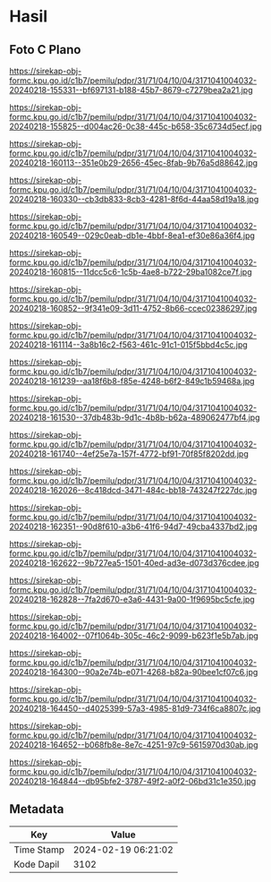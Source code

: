 # Hasil

## Foto C Plano

https://sirekap-obj-formc.kpu.go.id/c1b7/pemilu/pdpr/31/71/04/10/04/3171041004032-20240218-155331--bf697131-b188-45b7-8679-c7279bea2a21.jpg

https://sirekap-obj-formc.kpu.go.id/c1b7/pemilu/pdpr/31/71/04/10/04/3171041004032-20240218-155825--d004ac26-0c38-445c-b658-35c6734d5ecf.jpg

https://sirekap-obj-formc.kpu.go.id/c1b7/pemilu/pdpr/31/71/04/10/04/3171041004032-20240218-160113--351e0b29-2656-45ec-8fab-9b76a5d88642.jpg

https://sirekap-obj-formc.kpu.go.id/c1b7/pemilu/pdpr/31/71/04/10/04/3171041004032-20240218-160330--cb3db833-8cb3-4281-8f6d-44aa58d19a18.jpg

https://sirekap-obj-formc.kpu.go.id/c1b7/pemilu/pdpr/31/71/04/10/04/3171041004032-20240218-160549--029c0eab-db1e-4bbf-8ea1-ef30e86a36f4.jpg

https://sirekap-obj-formc.kpu.go.id/c1b7/pemilu/pdpr/31/71/04/10/04/3171041004032-20240218-160815--11dcc5c6-1c5b-4ae8-b722-29ba1082ce7f.jpg

https://sirekap-obj-formc.kpu.go.id/c1b7/pemilu/pdpr/31/71/04/10/04/3171041004032-20240218-160852--9f341e09-3d11-4752-8b66-ccec02386297.jpg

https://sirekap-obj-formc.kpu.go.id/c1b7/pemilu/pdpr/31/71/04/10/04/3171041004032-20240218-161114--3a8b16c2-f563-461c-91c1-015f5bbd4c5c.jpg

https://sirekap-obj-formc.kpu.go.id/c1b7/pemilu/pdpr/31/71/04/10/04/3171041004032-20240218-161239--aa18f6b8-f85e-4248-b6f2-849c1b59468a.jpg

https://sirekap-obj-formc.kpu.go.id/c1b7/pemilu/pdpr/31/71/04/10/04/3171041004032-20240218-161530--37db483b-9d1c-4b8b-b62a-489062477bf4.jpg

https://sirekap-obj-formc.kpu.go.id/c1b7/pemilu/pdpr/31/71/04/10/04/3171041004032-20240218-161740--4ef25e7a-157f-4772-bf91-70f85f8202dd.jpg

https://sirekap-obj-formc.kpu.go.id/c1b7/pemilu/pdpr/31/71/04/10/04/3171041004032-20240218-162026--8c418dcd-3471-484c-bb18-743247f227dc.jpg

https://sirekap-obj-formc.kpu.go.id/c1b7/pemilu/pdpr/31/71/04/10/04/3171041004032-20240218-162351--90d8f610-a3b6-41f6-94d7-49cba4337bd2.jpg

https://sirekap-obj-formc.kpu.go.id/c1b7/pemilu/pdpr/31/71/04/10/04/3171041004032-20240218-162622--9b727ea5-1501-40ed-ad3e-d073d376cdee.jpg

https://sirekap-obj-formc.kpu.go.id/c1b7/pemilu/pdpr/31/71/04/10/04/3171041004032-20240218-162828--7fa2d670-e3a6-4431-9a00-1f9695bc5cfe.jpg

https://sirekap-obj-formc.kpu.go.id/c1b7/pemilu/pdpr/31/71/04/10/04/3171041004032-20240218-164002--07f1064b-305c-46c2-9099-b623f1e5b7ab.jpg

https://sirekap-obj-formc.kpu.go.id/c1b7/pemilu/pdpr/31/71/04/10/04/3171041004032-20240218-164300--90a2e74b-e071-4268-b82a-90bee1cf07c6.jpg

https://sirekap-obj-formc.kpu.go.id/c1b7/pemilu/pdpr/31/71/04/10/04/3171041004032-20240218-164450--d4025399-57a3-4985-81d9-734f6ca8807c.jpg

https://sirekap-obj-formc.kpu.go.id/c1b7/pemilu/pdpr/31/71/04/10/04/3171041004032-20240218-164652--b068fb8e-8e7c-4251-97c9-5615970d30ab.jpg

https://sirekap-obj-formc.kpu.go.id/c1b7/pemilu/pdpr/31/71/04/10/04/3171041004032-20240218-164844--db95bfe2-3787-49f2-a0f2-06bd31c1e350.jpg


## Metadata

| Key        | Value               |
| ---------- | ------------------- |
| Time Stamp | 2024-02-19 06:21:02 |
| Kode Dapil | 3102                |



